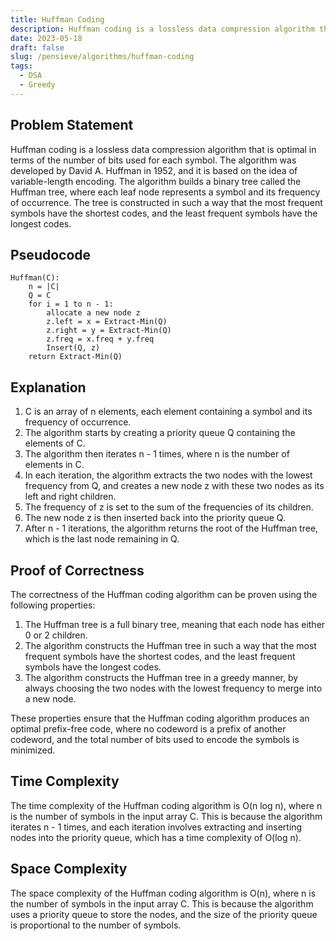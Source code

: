 ```yaml
---
title: Huffman Coding
description: Huffman coding is a lossless data compression algorithm that is optimal in terms of the number of bits used for each symbol.
date: 2023-05-18
draft: false
slug: /pensieve/algorithms/huffman-coding
tags:
  - DSA
  - Greedy
---
```

## Problem Statement

Huffman coding is a lossless data compression algorithm that is optimal in terms of the number of bits used for each symbol. The algorithm was developed by David A. Huffman in 1952, and it is based on the idea of variable-length encoding. The algorithm builds a binary tree called the Huffman tree, where each leaf node represents a symbol and its frequency of occurrence. The tree is constructed in such a way that the most frequent symbols have the shortest codes, and the least frequent symbols have the longest codes.

## Pseudocode

```pseudocode
Huffman(C):
    n = |C|
    Q = C
    for i = 1 to n - 1:
        allocate a new node z
        z.left = x = Extract-Min(Q)
        z.right = y = Extract-Min(Q)
        z.freq = x.freq + y.freq
        Insert(Q, z)
    return Extract-Min(Q)
```

## Explanation

1. C is an array of n elements, each element containing a symbol and its frequency of occurrence.
2. The algorithm starts by creating a priority queue Q containing the elements of C.
3. The algorithm then iterates n - 1 times, where n is the number of elements in C.
4. In each iteration, the algorithm extracts the two nodes with the lowest frequency from Q, and creates a new node z with these two nodes as its left and right children.
5. The frequency of z is set to the sum of the frequencies of its children.
6. The new node z is then inserted back into the priority queue Q.
7. After n - 1 iterations, the algorithm returns the root of the Huffman tree, which is the last node remaining in Q.

## Proof of Correctness

The correctness of the Huffman coding algorithm can be proven using the following properties:

1. The Huffman tree is a full binary tree, meaning that each node has either 0 or 2 children.
2. The algorithm constructs the Huffman tree in such a way that the most frequent symbols have the shortest codes, and the least frequent symbols have the longest codes.
3. The algorithm constructs the Huffman tree in a greedy manner, by always choosing the two nodes with the lowest frequency to merge into a new node.

These properties ensure that the Huffman coding algorithm produces an optimal prefix-free code, where no codeword is a prefix of another codeword, and the total number of bits used to encode the symbols is minimized.

## Time Complexity

The time complexity of the Huffman coding algorithm is O(n log n), where n is the number of symbols in the input array C. This is because the algorithm iterates n - 1 times, and each iteration involves extracting and inserting nodes into the priority queue, which has a time complexity of O(log n).

## Space Complexity

The space complexity of the Huffman coding algorithm is O(n), where n is the number of symbols in the input array C. This is because the algorithm uses a priority queue to store the nodes, and the size of the priority queue is proportional to the number of symbols.